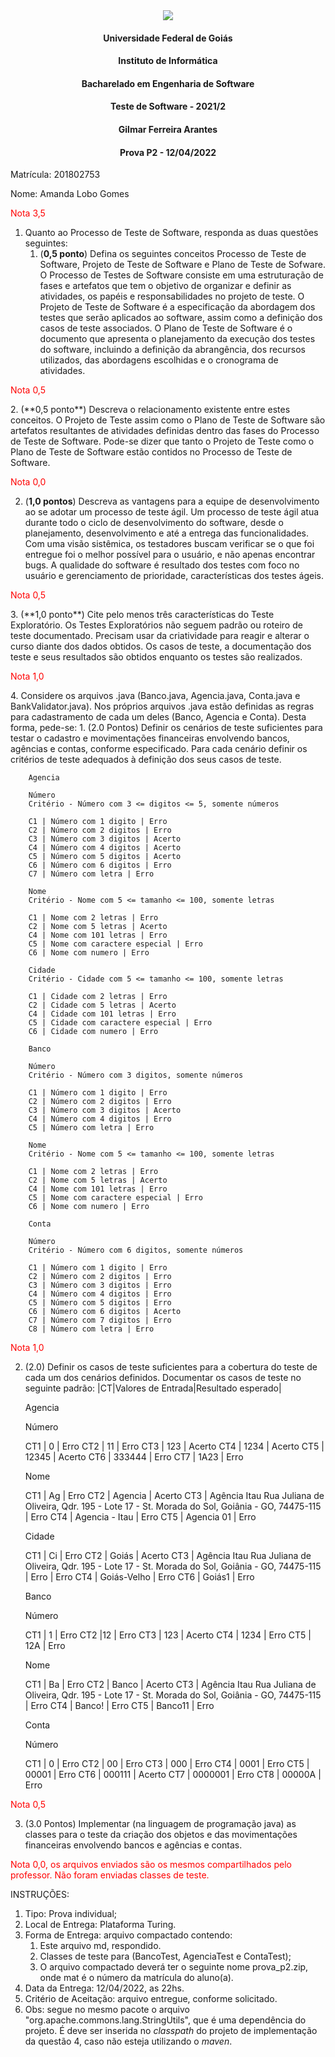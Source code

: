 <div align=center>
  <img src="brasaooficialcolorido.png">
</div>

#### <p style="text-align: center;">Universidade Federal de Goiás</p>
#### <p style="text-align: center;">Instituto de Informática</p>
#### <p style="text-align: center;">Bacharelado em Engenharia de Software</p>
#### <p style="text-align: center;">Teste de Software - 2021/2</p>
#### <p style="text-align: center;">Gilmar Ferreira Arantes</p>
####  <p style="text-align: center;"> Prova P2 - 12/04/2022</p>

Matrícula: 201802753

Nome: Amanda Lobo Gomes

<p><font color="red">Nota 3,5</font></p>


1. Quanto ao Processo de Teste de Software, responda as duas questões seguintes:
   1. (**0,5 ponto**) Defina os seguintes conceitos Processo de Teste de Software, Projeto de Teste de Software e Plano de Teste de Sofware.
   O Processo de Testes de Software consiste em uma estruturação de fases e artefatos que tem o objetivo de organizar e definir as atividades, os papéis e responsabilidades no projeto de teste.
    O Projeto de Teste de Software é a especificação da abordagem dos testes que serão aplicados ao software, assim como a definição dos casos de teste associados.
    O Plano de Teste de Software é o documento que apresenta o planejamento da execução dos testes do software, incluindo a definição da abrangência, dos recursos utilizados, das abordagens escolhidas e o cronograma de atividades.
<p><font color="red">Nota 0,5</font></p>
   2. (**0,5 ponto**) Descreva o relacionamento existente entre estes conceitos.
   O Projeto de Teste assim como o Plano de Teste de Software são artefatos resultantes de atividades definidas dentro das fases do Processo de Teste de Software. Pode-se dizer que tanto o Projeto de Teste como o Plano de Teste de Software estão contidos no Processo de Teste de Software.
<p><font color="red">Nota 0,0</font></p>

2. (**1,0 pontos**) Descreva as vantagens para a equipe de desenvolvimento ao se adotar um processo de teste ágil.
Um processo de teste ágil atua durante todo o ciclo de desenvolvimento do software, desde o planejamento, desenvolvimento e até a entrega das funcionalidades. Com uma visão sistêmica, os testadores buscam verificar se o que foi entregue foi o melhor possível para o usuário, e não apenas encontrar bugs. A qualidade do software é resultado dos testes com foco no usuário e gerenciamento de prioridade, características dos testes ágeis.
<p><font color="red">Nota 0,5</font></p>
3. (**1,0 ponto**) Cite pelo menos três características do Teste Exploratório.
Os Testes Exploratórios não seguem padrão ou roteiro de teste documentado. Precisam usar da criatividade para reagir e alterar o curso diante dos dados obtidos. Os casos de teste, a documentação dos teste e seus resultados são obtidos enquanto os testes são realizados.
<p><font color="red">Nota 1,0</font></p>
4. Considere os arquivos .java (Banco.java, Agencia.java, Conta.java e BankValidator.java). Nos próprios arquivos .java estão definidas as regras para cadastramento de cada um deles (Banco, Agencia e Conta). Desta forma, pede-se:
   1. (2.0 Pontos) Definir os cenários de teste suficientes para testar o cadastro e movimentações financeiras envolvendo bancos, agências e contas, conforme especificado. Para cada cenário definir os critérios de teste adequados à definição dos seus casos de teste.

        Agencia

        Número
        Critério - Número com 3 <= digitos <= 5, somente números

        C1 | Número com 1 digito | Erro
        C2 | Número com 2 digitos | Erro
        C3 | Número com 3 digitos | Acerto
        C4 | Número com 4 digitos | Acerto
        C5 | Número com 5 digitos | Acerto
        C6 | Número com 6 digitos | Erro
        C7 | Número com letra | Erro

        Nome
        Critério - Nome com 5 <= tamanho <= 100, somente letras

        C1 | Nome com 2 letras | Erro
        C2 | Nome com 5 letras | Acerto
        C4 | Nome com 101 letras | Erro
        C5 | Nome com caractere especial | Erro
        C6 | Nome com numero | Erro

        Cidade
        Critério - Cidade com 5 <= tamanho <= 100, somente letras

        C1 | Cidade com 2 letras | Erro
        C2 | Cidade com 5 letras | Acerto
        C4 | Cidade com 101 letras | Erro
        C5 | Cidade com caractere especial | Erro
        C6 | Cidade com numero | Erro

        Banco

        Número
        Critério - Número com 3 digitos, somente números

        C1 | Número com 1 digito | Erro
        C2 | Número com 2 digitos | Erro
        C3 | Número com 3 digitos | Acerto
        C4 | Número com 4 digitos | Erro
        C5 | Número com letra | Erro

        Nome
        Critério - Nome com 5 <= tamanho <= 100, somente letras

        C1 | Nome com 2 letras | Erro
        C2 | Nome com 5 letras | Acerto
        C4 | Nome com 101 letras | Erro
        C5 | Nome com caractere especial | Erro
        C6 | Nome com numero | Erro

        Conta

        Número
        Critério - Número com 6 digitos, somente números

        C1 | Número com 1 digito | Erro
        C2 | Número com 2 digitos | Erro
        C3 | Número com 3 digitos | Erro
        C4 | Número com 4 digitos | Erro
        C5 | Número com 5 digitos | Erro
        C6 | Número com 6 digitos | Acerto
        C7 | Número com 7 digitos | Erro
        C8 | Número com letra | Erro

<p><font color="red">Nota 1,0</font></p>

   2. (2.0) Definir os casos de teste suficientes para a cobertura do teste de cada um dos cenários definidos. Documentar os casos de teste no seguinte padrão:
   |CT|Valores de Entrada|Resultado esperado|

      Agencia

        Número

        CT1 | 0 | Erro
        CT2 | 11 | Erro
        CT3 | 123 | Acerto
        CT4 | 1234 | Acerto
        CT5 | 12345 | Acerto
        CT6 | 333444 | Erro
        CT7 | 1A23 | Erro

        Nome

        CT1 | Ag | Erro
        CT2 | Agencia | Acerto
        CT3 | Agência Itau Rua Juliana de Oliveira, Qdr. 195 - Lote 17 - St. Morada do Sol, Goiânia - GO, 74475-115 | Erro
        CT4 | Agencia - Itau | Erro
        CT5 | Agencia 01 | Erro

        Cidade

        CT1 | Ci | Erro
        CT2 | Goiás | Acerto
        CT3 | Agência Itau Rua Juliana de Oliveira, Qdr. 195 - Lote 17 - St. Morada do Sol, Goiânia - GO, 74475-115 | Erro | Erro
        CT4 | Goiás-Velho | Erro
        CT6 | Goiás1 | Erro

        Banco

        Número

        CT1 | 1 | Erro
        CT2 |12 | Erro
        CT3 | 123 | Acerto
        CT4 | 1234 | Erro
        CT5 | 12A | Erro

        Nome

        CT1 | Ba | Erro
        CT2 | Banco | Acerto
        CT3 | Agência Itau Rua Juliana de Oliveira, Qdr. 195 - Lote 17 - St. Morada do Sol, Goiânia - GO, 74475-115 | Erro
        CT4 | Banco! | Erro
        CT5 | Banco11 | Erro

        Conta

        Número

        CT1 | 0 | Erro
        CT2 | 00 | Erro
        CT3 | 000 | Erro
        CT4 | 0001 | Erro
        CT5 | 00001 | Erro
        CT6 | 000111 | Acerto
        CT7 | 0000001 | Erro
        CT8 | 00000A | Erro
<p><font color="red">Nota 0,5</font></p>

   3. (3.0 Pontos) Implementar (na linguagem de programação java) as classes para o teste da criação dos objetos e das movimentações financeiras envolvendo bancos e agências e contas.
<p><font color="red">Nota 0,0, os arquivos enviados são os mesmos compartilhados pelo professor. Não foram enviadas classes de teste.</font></p>

INSTRUÇÕES:
1. Tipo: Prova individual;
2. Local de Entrega: Plataforma Turing.
3. Forma de Entrega: arquivo compactado contendo:
   1. Este arquivo md, respondido.
   2. Classes de teste para (BancoTest, AgenciaTest e ContaTest);
   3. O arquivo compactado deverá ter o seguinte nome prova_p2<mat>.zip, onde mat é o número da matrícula do aluno(a).
5. Data da Entrega: 12/04/2022, as 22hs.
6. Critério de Aceitação: arquivo entregue, conforme solicitado.
7. Obs: segue no mesmo pacote o arquivo "org.apache.commons.lang.StringUtils", que é uma dependência do projeto. É deve ser inserida no _classpath_ do projeto de implementação da questão 4, caso não esteja utilizando o _maven_.
